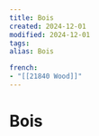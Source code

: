 ```yaml
---
title: Bois
created: 2024-12-01
modified: 2024-12-01
tags: 
alias: Bois

french:
- "[[21840 Wood]]"
---
```

# Bois
